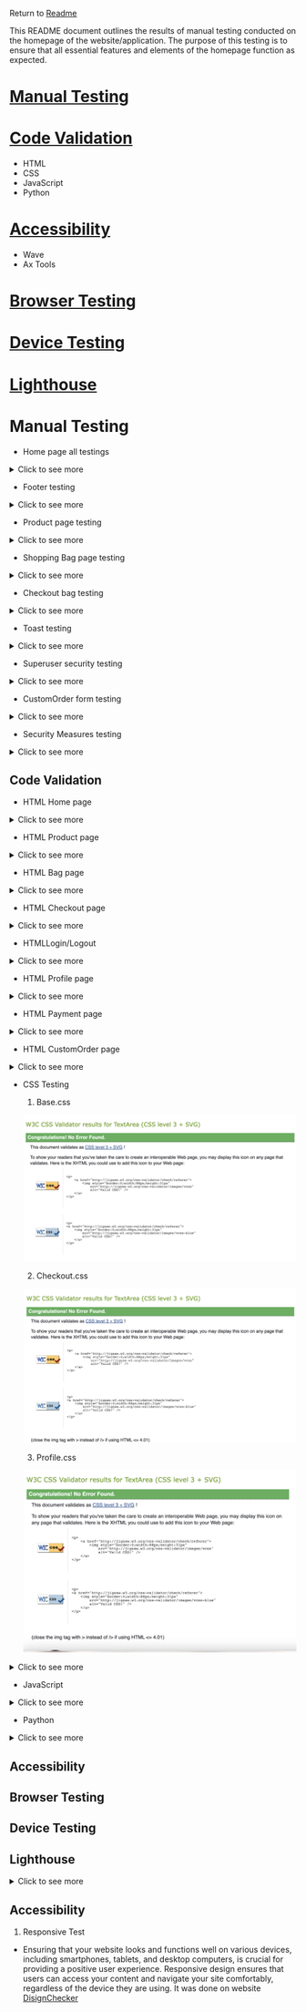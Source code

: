  Return to [Readme](https://github.com/Aliona83/project_j/blob/main/README.md)

This README document outlines the results of manual testing conducted on the homepage of the website/application. The purpose of this testing is to ensure that all essential features and elements of the homepage function as expected.

# [Manual Testing](#manual-testing)
# [Code Validation](#code-validation)
  * HTML
  * CSS
  * JavaScript
  * Python

# [Accessibility](#accessibility)
  * Wave
  * Ax Tools

# [Browser Testing](#browser-testing)
# [Device Testing](#device-testing)
# [Lighthouse](#lighthouse)


# Manual Testing

  * Home page all testings
   <details>
  <summary>Click to see more</summary>

  ![](/readmeImages/homePageTest.png)

  ![](/readmeImages/homePageTesting.png)
  </details>

   * Footer testing
   <details>
   <summary>Click to see more</summary>

   ![](/readmeImages/footerTesting.png)

  </details>

   * Product page testing

   <details>
   <summary>Click to see more</summary>

   ![](/readmeImages/productPageTest.png)

   </details>

   * Shopping Bag page testing

   <details>
   <summary>Click to see more</summary>

  ![](/readmeImages/shoppinBagTest.png)

</details>

* Checkout bag testing

<details>
   <summary>Click to see more</summary>

  ![](/readmeImages/checkoutTest.png)

</details>

* Toast testing

<details>
   <summary>Click to see more</summary>

  ![](/readmeImages/toastTest.png)

</details>

* Superuser security testing

<details>
   <summary>Click to see more</summary>

  ![](/readmeImages/superUserTest.png)

</details>

* CustomOrder form testing

<details>
   <summary>Click to see more</summary>

  ![](/readmeImages/customOrderTest.png)

</details>

* Security Measures testing

<details>
   <summary>Click to see more</summary>

  ![](/readmeImages/securityMeasuresTest.png)

</details>

## Code Validation

  * HTML Home page

<details>
   <summary>Click to see more</summary>

  ![]()

</details>

* HTML Product page

<details>
   <summary>Click to see more</summary>

  ![]()

</details>

* HTML Bag page

<details>
   <summary>Click to see more</summary>

  ![]()

</details>

* HTML Checkout page

<details>
   <summary>Click to see more</summary>

  ![]()

</details>

* HTMLLogin/Logout

<details>
   <summary>Click to see more</summary>

  ![]()

</details>

* HTML Profile page

<details>
   <summary>Click to see more</summary>

  ![]()

</details>

* HTML Payment page

<details>
   <summary>Click to see more</summary>

  ![]()

</details>

* HTML CustomOrder page

<details>
   <summary>Click to see more</summary>

  ![]()

</details>

* CSS Testing
  1. Base.css

  ![Base css](/readmeImages/baseCss.png)

  2. Checkout.css
  
  ![Checkout css](/readmeImages/checkoutCss.png)

  3. Profile.css
  
  ![Profile css](/readmeImages/profileCss.png)

<details>
   <summary>Click to see more</summary>

  ![]()

</details>

* JavaScript

<details>
   <summary>Click to see more</summary>

  ![]()

</details>

* Paython

<details>
   <summary>Click to see more</summary>

  ![]()

</details>


## Accessibility
## Browser Testing
## Device Testing
## Lighthouse 

<details>
   <summary>Click to see more</summary>
  1. Home Page

   * Desktop 

  ![Home Page](/readmeImages/homeLighthouse.png)
 
  * Mobile

  ![Home Page](/readmeImages/mobileHomeLighthouse.png)

  1. Jewellery Page
  * Desktop

  ![Jewellery Page](/readmeImages/detailPageLighthouse.png)
 
  * Mobile 

  ![](/readmeImages/detailMobileLighthouse.png)

   1. Jewellery Details Page
  * Desktop

  ![](/readmeImages/eachProductLighthouse.png)
 
  * Mobile 

  ![](/readmeImages/eachMobileLighthouse.png)

   1. Add to Bag Page
  * Desktop

  ![](/readmeImages/bagLighthouse.png)
 
  * Mobile 

  ![](/readmeImages/mobileLighthouse.png)

   1. Checkout Page Page
  * Desktop

  ![](/readmeImages/checkoutLighthouse.png)
 
  * Mobile 

  ![](/readmeImages/checkoutMobileLighthouse.png)

   1. Profile Page
  * Desktop

  ![](/readmeImages/profileLighthouse.png)
 
  * Mobile 

  ![](/readmeImages/profileMobileLigthouse.png)



</details>


## Accessibility

1. Responsive Test

  * Ensuring that your website looks and functions well on various devices, including smartphones, tablets, and desktop computers, is crucial for providing a positive user experience. Responsive design ensures that users can access your content and navigate your site comfortably, regardless of the device they are using. It was done on website [DisignChecker](https://responsivedesignchecker.com/)